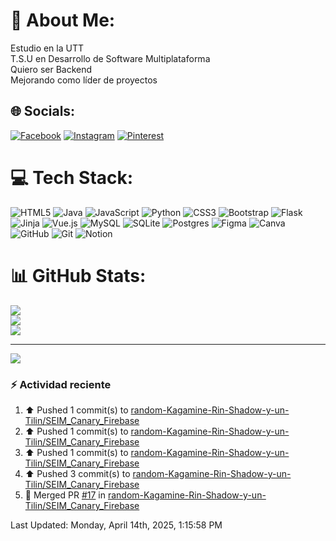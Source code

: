 # 💫 About Me:
Estudio en la UTT<br>T.S.U en Desarrollo de Software Multiplataforma<br>Quiero ser Backend <br>Mejorando como líder de proyectos


## 🌐 Socials:
[![Facebook](https://img.shields.io/badge/Facebook-%231877F2.svg?logo=Facebook&logoColor=white)](https://facebook.com/jossmikee04) [![Instagram](https://img.shields.io/badge/Instagram-%23E4405F.svg?logo=Instagram&logoColor=white)](https://instagram.com/miguel_vs04) [![Pinterest](https://img.shields.io/badge/Pinterest-%23E60023.svg?logo=Pinterest&logoColor=white)](https://pinterest.com/JossMikee05) 

# 💻 Tech Stack:
![HTML5](https://img.shields.io/badge/html5-%23E34F26.svg?style=for-the-badge&logo=html5&logoColor=white) ![Java](https://img.shields.io/badge/java-%23ED8B00.svg?style=for-the-badge&logo=openjdk&logoColor=white) ![JavaScript](https://img.shields.io/badge/javascript-%23323330.svg?style=for-the-badge&logo=javascript&logoColor=%23F7DF1E) ![Python](https://img.shields.io/badge/python-3670A0?style=for-the-badge&logo=python&logoColor=ffdd54) ![CSS3](https://img.shields.io/badge/css3-%231572B6.svg?style=for-the-badge&logo=css3&logoColor=white) ![Bootstrap](https://img.shields.io/badge/bootstrap-%238511FA.svg?style=for-the-badge&logo=bootstrap&logoColor=white) ![Flask](https://img.shields.io/badge/flask-%23000.svg?style=for-the-badge&logo=flask&logoColor=white) ![Jinja](https://img.shields.io/badge/jinja-white.svg?style=for-the-badge&logo=jinja&logoColor=black) ![Vue.js](https://img.shields.io/badge/vue.js-%2335495e.svg?style=for-the-badge&logo=vuedotjs&logoColor=%234FC08D) ![MySQL](https://img.shields.io/badge/mysql-4479A1.svg?style=for-the-badge&logo=mysql&logoColor=white) ![SQLite](https://img.shields.io/badge/sqlite-%2307405e.svg?style=for-the-badge&logo=sqlite&logoColor=white) ![Postgres](https://img.shields.io/badge/postgres-%23316192.svg?style=for-the-badge&logo=postgresql&logoColor=white) ![Figma](https://img.shields.io/badge/figma-%23F24E1E.svg?style=for-the-badge&logo=figma&logoColor=white) ![Canva](https://img.shields.io/badge/Canva-%2300C4CC.svg?style=for-the-badge&logo=Canva&logoColor=white) ![GitHub](https://img.shields.io/badge/github-%23121011.svg?style=for-the-badge&logo=github&logoColor=white) ![Git](https://img.shields.io/badge/git-%23F05033.svg?style=for-the-badge&logo=git&logoColor=white) ![Notion](https://img.shields.io/badge/Notion-%23000000.svg?style=for-the-badge&logo=notion&logoColor=white)
# 📊 GitHub Stats:
![](https://github-readme-stats.vercel.app/api?username=JoseMiguelVS&theme=shades-of-purple&hide_border=false&include_all_commits=true&count_private=false)<br/>
![](https://github-readme-streak-stats.herokuapp.com/?user=JoseMiguelVS&theme=shades-of-purple&hide_border=false)<br/>
![](https://github-readme-stats.vercel.app/api/top-langs/?username=JoseMiguelVS&theme=shades-of-purple&hide_border=false&include_all_commits=true&count_private=false&layout=compact)

---
[![](https://visitcount.itsvg.in/api?id=JoseMiguelVS&icon=5&color=0)](https://visitcount.itsvg.in)

<!-- Proudly created with GPRM ( https://gprm.itsvg.in ) -->

### :zap: Actividad reciente
<!--RECENT_ACTIVITY:start-->
1. ⬆️ Pushed 1 commit(s) to [random-Kagamine-Rin-Shadow-y-un-Tilin/SEIM_Canary_Firebase](https://github.com/random-Kagamine-Rin-Shadow-y-un-Tilin/SEIM_Canary_Firebase)<br>
2. ⬆️ Pushed 1 commit(s) to [random-Kagamine-Rin-Shadow-y-un-Tilin/SEIM_Canary_Firebase](https://github.com/random-Kagamine-Rin-Shadow-y-un-Tilin/SEIM_Canary_Firebase)<br>
3. ⬆️ Pushed 1 commit(s) to [random-Kagamine-Rin-Shadow-y-un-Tilin/SEIM_Canary_Firebase](https://github.com/random-Kagamine-Rin-Shadow-y-un-Tilin/SEIM_Canary_Firebase)<br>
4. ⬆️ Pushed 3 commit(s) to [random-Kagamine-Rin-Shadow-y-un-Tilin/SEIM_Canary_Firebase](https://github.com/random-Kagamine-Rin-Shadow-y-un-Tilin/SEIM_Canary_Firebase)<br>
5. 🎉 Merged PR [#17](https://github.com/random-Kagamine-Rin-Shadow-y-un-Tilin/SEIM_Canary_Firebase/pull/17) in [random-Kagamine-Rin-Shadow-y-un-Tilin/SEIM_Canary_Firebase](https://github.com/random-Kagamine-Rin-Shadow-y-un-Tilin/SEIM_Canary_Firebase)<br>
<!--RECENT_ACTIVITY:end-->

<!--RECENT_ACTIVITY:last_update-->
Last Updated: Monday, April 14th, 2025, 1:15:58 PM
<!--RECENT_ACTIVITY:last_update_end-->
